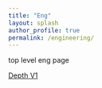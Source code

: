 ```yaml
---
title: "Eng"
layout: splash
author_profile: true
permalink: /engineering/
---
```


top level eng page

[Depth V1](https://www.graysongalisky.com/engineering/depth_v1)